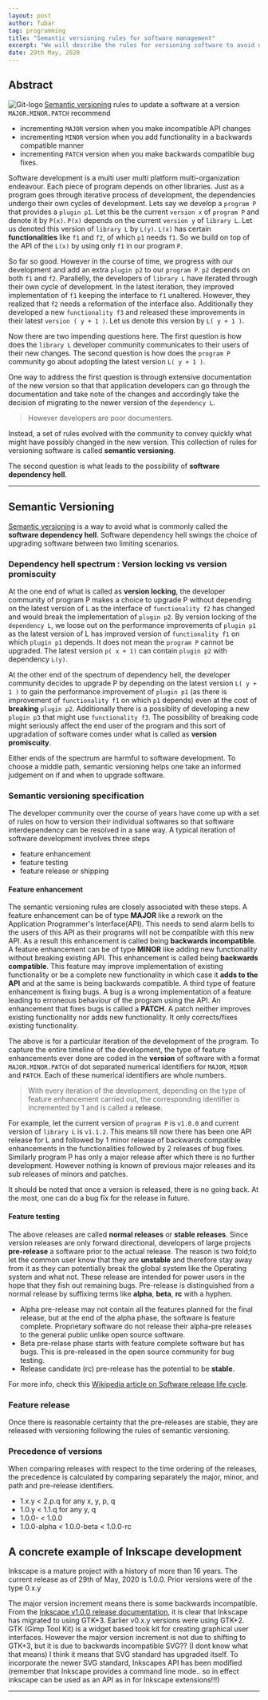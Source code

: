 ```yaml
---
layout: post
author: fubar
tag: programming
title: "Semantic versioning rules for software management"
excerpt: "We will describe the rules for versioning software to avoid dependency hell"
date: 29th May, 2020
---
```


## Abstract

<img
    src="/assets/images/Git/gitLogo.svg"
    alt="Git-logo"
    align = left
/>
[Semantic versioning](https://semver.org/) rules to update a software at a version `MAJOR.MINOR.PATCH` recommend
- incrementing `MAJOR` version when you make incompatible API changes
- incrementing `MINOR` version when you add functionality in a backwards compatible manner
- incrementing `PATCH` version when you make backwards compatible bug fixes.

Software development is a multi user multi platform multi-organization endeavour. Each piece of program depends on other libraries.
Just as a program goes through iterative process of development, the dependencies undergo their own cycles of development. Lets say we develop a `program P` that provides a `plugin p1`. Let this be the current `version x` of `program P` and denote it by `P(x)`. `P(x)` depends on the current `version y` of `library L`. Let us denoted this version of `library L` by `L(y)`. `L(x)` has certain **functionalities** like `f1` and `f2`, of which `p1` needs `f1`. So we build on top of the API of the `L(x)` by using only `f1` in our program `P`.

So far so good. However in the course of time, we progress with our development and add an extra `plugin p2` to our `program P`. `p2` depends on both `f1` and `f2`. Parallelly, the developers of `library L` have iterated through their own cycle of development. In the latest iteration, they improved implementation of `f1` keeping the interface to `f1` unaltered. However, they realized that `f2` needs a reformation of the interface also. Additionally they developed a new `functionality f3` and released these improvements in their latest `version ( y + 1 )`. Let us denote this version by `L( y + 1 )`.

Now there are two impending questions here. The first question is how does the `library L` developer community communicates to their users of their new changes. The second question is how does the `program P` community go about adopting the latest version `L( y + 1 )`.

One way to address the first question is  through extensive documentation of the new version so that that application developers can go through the documentation and take note of the changes and accordingly take the decision of migrating to the newer version of the `dependency L`.

>However developers are poor documenters.

Instead, a set of rules evolved with the community to convey quickly what might have possibly changed in the new version. This collection of rules for versioning software is called **semantic versioning**.

The second question is what leads to the possibility of **software dependency hell**.

---

## Semantic Versioning

[Semantic versioning](https://semver.org/) is a way to avoid what is commonly called the **software dependency hell**. Software dependency hell swings the choice of upgrading software between two limiting scenarios.

### Dependency hell spectrum : Version locking vs version promiscuity
At the one end of what is called as **version locking**, the developer community of program P makes a choice to upgrade P without depending on the latest version of `L` as the interface of `functionality f2` has changed and would break the implementation of `plugin p2`. By version locking of the `dependency L`, we loose out on the performance improvements of `plugin p1` as the latest version of L has improved version of `functionality f1` on which `plugin p1` depends. It does not mean the `program P` cannot be upgraded. The latest version `p( x + 1)` can contain `plugin p2` with dependency `L(y)`.

At the other end of the spectrum of dependency hell, the developer community decides to upgrade P by depending on the latest version `L( y + 1 )` to gain the performance improvement of `plugin p1` (as there is improvement of `functionality f1` on which `p1` depends) even at the cost of **breaking** `plugin p2`. Additionally there is a possiblity of developing a new `plugin p3` that might use `functionality f3`. The possibility of breaking code might seriously affect the end user of the program and this sort of upgradation of software comes under what is called as **version promiscuity**.

Either ends of the spectrum are harmful to software development. To choose a middle path, semantic versioning helps one take an informed judgement on if and when to upgrade software.

### Semantic versioning specification

The developer community over the course of years have come up with a set of rules on how to version their individual softwares so that software interdependency can be resolved in a sane way. A typical iteration of software development involves three steps

- feature enhancement
- feature testing
- feature release or shipping

#### Feature enhancement

The semantic versioning rules are closely associated with these steps. A feature enhancement can be of type **MAJOR** like a rework on the Application Programmer's Interface(API). This needs to send alarm bells to the users of this API as their programs will not be compatible with this new API. As a result this enhancement is called being **backwards incompatible**. A feature enhancement can be of type **MINOR** like adding new functionality without breaking existing API. This enhancement is called being **backwards compatible**. This feature may improve implementation of existing functionality or be a complete new functionality in which case it **adds to the API** and at the same is being backwards compatible. A third type of feature enhancement is fixing bugs. A bug is a wrong implementation of a feature leading to erroneous behaviour of the program using the API. An enhancement  that fixes bugs is called a **PATCH**. A patch neither improves existing functionality nor adds new functionality. It only corrects/fixes existing functionality.

The above is for a particular iteration of the development of the program. To capture the entire timeline of the development, the type of feature enhancements ever done are coded in the **version** of software with a format `MAJOR.MINOR.PATCH` of dot separated numerical identifiers for `MAJOR`, `MINOR` and `PATCH`. Each of these numerical identifiers are whole numbers.

>With every iteration of the development, depending on the type of feature enhancement carried out, the corresponding identifier is incremented by 1 and is called a **release**.

For example, let the current version of `program P` is `v1.0.0` and current version of `library L` is `v1.1.2`. This means till now there has been one API release for L and followed by 1 minor release of backwards compatible enhancements in the functionalities followed by 2 releases of bug fixes. Similarly program P has only a major release after which there is no further development. However nothing is known of previous major releases and its sub releases of minors and patches.

It should be noted that once a version is released, there is no going back. At the most, one can do a bug fix for the release in future.

#### Feature testing

The above releases are called **normal releases** or **stable releases**. Since version releases are only forward directional, developers of large projects **pre-release** a software prior to the actual release. The reason is two fold;to let the common user know that they are **unstable** and therefore stay away from it as they can potentially break the global system like the Operating system and what not. These release are intended for power users in the hope that they fish out remaining bugs. Pre-release is distinguished from a normal release by suffixing terms like **alpha**, **beta**, **rc** with a hyphen.

- Alpha pre-release may not contain all the features planned for the final release, but at the end of the alpha phase, the software is feature complete. Proprietary software do not release their alpha-pre releases to the general public unlike open source software.
- Beta pre-relase phase starts with feature complete software but has bugs. This is pre-released in the open source community for bug testing.
- Release candidate (rc) pre-release has the potential to be **stable**.

For more info, check this [Wikipedia article on Software release life cycle](https://en.wikipedia.org/wiki/Software_release_life_cycle#Pre-alpha).

### Feature release

Once there is reasonable certainty that the pre-releases are stable, they are released with versioning following the rules of semantic versioning.

### Precedence of versions

When comparing releases with respect to the time ordering of the releases, the precedence is calculated by comparing separately the major, minor, and path and pre-release identifiers.
- 1.x.y < 2.p.q for any x, y, p, q
- 1.0.y < 1.1.q for any y, q
- 1.0.0-<pre-release> < 1.0.0
- 1.0.0-alpha < 1.0.0-beta < 1.0.0-rc

## A concrete example of Inkscape development

Inkscape is a mature project with a history of more than 16 years. The current release as of 29th of May, 2020 is 1.0.0. Prior versions were of the type 0.x.y

The major version increment means there is some backwards incompatible. From the [Inkscape v1.0.0 release documentation](https://wiki.inkscape.org/wiki/index.php?title=Release_notes/1.0#python3), it is clear that Inkscape has migrated to using GTK+3. Earlier v0.x.y versions were using GTK+2. GTK (Gimp Tool Kit) is a widget based took kit for creating graphical user interfaces. However the major version increment is not due to shifting to GTK+3, but it is due to backwards incompatible SVG?? (I dont know what that means) I think it means that SVG standard has upgraded itself. To incorporate the newer SVG standard, Inkscapes API has been modified (remember that Inkscape provides a command line mode.. so in effect inkscape can be used as an API as in for Inkscape extensions!!!)

---
